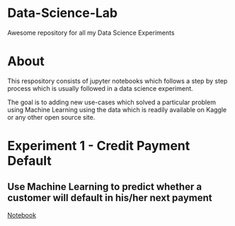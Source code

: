 # Data-Science-Lab
Awesome repository for all my Data Science Experiments

# About
This respository consists of jupyter notebooks which follows a step by step process which is usually followed in a data science experiment.

The goal is to adding new use-cases which solved a particular problem using Machine Learning using the data which is readily available on Kaggle or any other open source site.

# Experiment 1 - Credit Payment Default
## Use Machine Learning to predict whether a customer will default in his/her next payment
<a href="https://github.com/iamrajatroy/Data-Science-Lab/blob/main/notebook/Credit_Payment_Default_Notebook.ipynb">Notebook</a>
